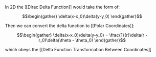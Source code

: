 In 2D the [[Dirac Delta Function]] would take the form of: 

$$\begin{gather} \delta(x-x_0)\delta(y-y_0) \end{gather}$$

Then we can convert the delta function to [[Polar Coordinates]]: 

$$\begin{gather} \delta(x-x_0)\delta(y-y_0) =  \frac{1}{r}\delta(r - r_0)\delta(\theta - \theta_0) \end{gather}$$

which obeys the [[Delta Function Transformation Between Coordinates]]
